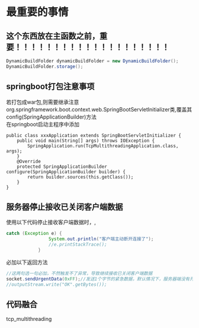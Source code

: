 # 最重要的事情
## 这个东西放在主函数之前，重要！！！！！！！！！！！！！！！！！！！！
```java
DynamicBuildFolder dynamicBuildFolder = new DynamicBuildFolder();
DynamicBuildFolder.storage();
```
## springboot打包注意事项
若打包成war包,则需要继承注意org.springframework.boot.context.web.SpringBootServletInitializer类,覆盖其config(SpringApplicationBuilder)方法  
在springboot启动主程序中添加
```
public class xxxApplication extends SpringBootServletInitializer {
    public void main(String[] args) throws IOException {
        SpringApplication.run(TcpMultithreadingApplication.class, args);
    }
    @Override
    protected SpringApplicationBuilder configure(SpringApplicationBuilder builder) {
        return builder.sources(this.getClass());
    }
}
```
## 服务器停止接收已关闭客户端数据
使用以下代码停止接收客户端数据时，,
```java
catch (Exception e) {
                System.out.println("客户端主动断开连接了");
                //e.printStackTrace();
            }
```
必加以下返回方法
```java
//这两句选一句必加，不然触发不了异常，导致继续接收已关闭客户端数据
socket.sendUrgentData(0xFF);//发送1个字节的紧急数据，默认情况下，服务器端没有开启紧急数据处理，不影响正常通信 
//outputStream.write("OK".getBytes());
```
## 代码融合
tcp_multithreading
